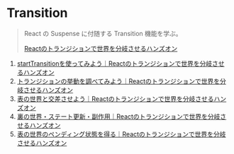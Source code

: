 # Transition

> React の Suspense に付随する Transition 機能を学ぶ。
>
> [Reactのトランジションで世界を分岐させるハンズオン](https://zenn.dev/uhyo/books/react-concurrent-handson-2)

1. [startTransitionを使ってみよう｜Reactのトランジションで世界を分岐させるハンズオン](https://zenn.dev/uhyo/books/react-concurrent-handson-2/viewer/use-starttransition)
2. [トランジションの挙動を調べてみよう｜Reactのトランジションで世界を分岐させるハンズオン](https://zenn.dev/uhyo/books/react-concurrent-handson-2/viewer/cancellation)
3. [表の世界と交差させよう｜Reactのトランジションで世界を分岐させるハンズオン](https://zenn.dev/uhyo/books/react-concurrent-handson-2/viewer/mixing)
4. [裏の世界・ステート更新・副作用｜Reactのトランジションで世界を分岐させるハンズオン](https://zenn.dev/uhyo/books/react-concurrent-handson-2/viewer/state-updates)
5. [表の世界のペンディング状態を得る｜Reactのトランジションで世界を分岐させるハンズオン](https://zenn.dev/uhyo/books/react-concurrent-handson-2/viewer/pending)
